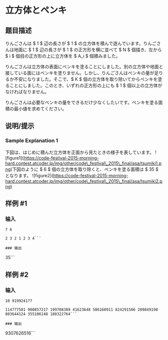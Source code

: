 # 立方体とペンキ

## 题目描述

[problemUrl]: https://atcoder.jp/contests/code-festival-2015-morning-middle/tasks/cf_2015_morning_hard_b

りんごさんは $ 1 $ 辺の長さが $ 1 $ の立方体を積んで遊んでいます。りんごさんは地面に $ 1 $ 辺の長さが $ 1 $ の正方形を横に並べて $ N $ 個描き、左から $ i $ 個目の正方形の上に立方体を $ A_i $ 個積みました。

りんごさんは立方体の表面にペンキを塗ることにしました。別の立方体や地面と接している面にはペンキを塗りません。しかし、りんごさんはペンキの量が足りるか不安になりました。そこで、$ K $ 個の立方体を取り除いてからペンキを塗ることにしました。このとき、いずれの正方形の上にも $ 1 $ 個以上の立方体がなければなりません。

りんごさんは必要なペンキの量をできるだけ少なくしたいです。ペンキを塗る面積の最小値を求めてください。

## 说明/提示

### Sample Explanation 1

下図は、はじめに積んだ立方体を正面から見たときの様子を表しています。 !\[figure1\](https://code-festival-2015-morning-hard.contest.atcoder.jp/img/other/code\_festival\_2015\_final/asa/tsumiki1.png)下図のように $ 6 $ 個の立方体を取り除くと、ペンキを塗る面積は $ 35 $ となります。 !\[figure2\](https://code-festival-2015-morning-hard.contest.atcoder.jp/img/other/code\_festival\_2015\_final/asa/tsumiki2.png)

## 样例 #1

### 输入

```
7 6
2 3 2 1 2 3 4```

### 输出

```
35```

## 样例 #2

### 输入

```
10 919924177
114777581 900857217 199708389 41623648 586160911 824291566 209849198 803644124 355106148 180322764```

### 输出

```
9307626516```

